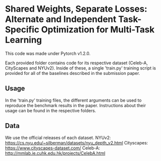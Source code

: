 # Shared Weights, Separate Losses: Alternate and Independent Task-Specific Optimization for Multi-Task Learning
This code was made under Pytorch v1.2.0.

Each provided folder contains code for its respective dataset (Celeb-A, CityScapes and NYUv2). Inside of these, a single 'train.py' training script is provided for all of the baselines described in the submission paper.

## Usage
In the 'train.py' training files, the different arguments can be used to reproduce the benchmark results in the paper. Instructions about their usage can be found in the respective folders.

## Data
We use the official releases of each dataset.
NYUv2: https://cs.nyu.edu/~silberman/datasets/nyu_depth_v2.html
Cityscapes: https://www.cityscapes-dataset.com/
Celeb-A: http://mmlab.ie.cuhk.edu.hk/projects/CelebA.html
